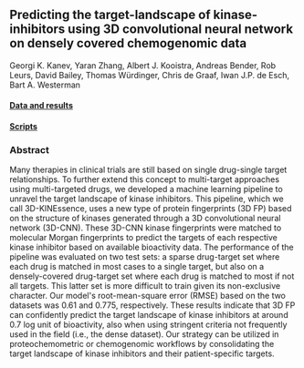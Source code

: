 ## Predicting the target-landscape of kinase-inhibitors using 3D convolutional neural network on densely covered chemogenomic data
Georgi K. Kanev, Yaran Zhang, Albert J. Kooistra, Andreas Bender, Rob Leurs, David Bailey, Thomas Würdinger, Chris de Graaf, Iwan J.P. de Esch, Bart A. Westerman

#### [Data and results](/data)
#### [Scripts](/scripts)

### Abstract
Many therapies in clinical trials are still based on single drug-single target relationships. To further extend this concept to multi-target approaches using multi-targeted drugs, we developed a machine learning pipeline to unravel the target landscape of kinase inhibitors. This pipeline, which we call 3D-KINEssence, uses a new type of protein fingerprints (3D FP) based on the structure of kinases generated through a 3D convolutional neural network (3D-CNN). These 3D-CNN kinase fingerprints were matched to molecular Morgan fingerprints to predict the targets of each respective kinase inhibitor based on available bioactivity data. The performance of the pipeline was evaluated on two test sets: a sparse drug-target set where each drug is matched in most cases to a single target, but also on a densely-covered drug-target set where each drug is matched to most if not all targets. This latter set is more difficult to train given its non-exclusive character. Our model's root-mean-square error (RMSE) based on the two datasets was 0.61 and 0.775, respectively. These results indicate that 3D FP can confidently predict the target landscape of kinase inhibitors at around 0.7 log unit of bioactivity, also when using stringent criteria not frequently used in the field (i.e., the dense dataset). Our strategy can be utilized in proteochemometric or chemogenomic workflows by consolidating the target landscape of kinase inhibitors and their patient-specific targets.
